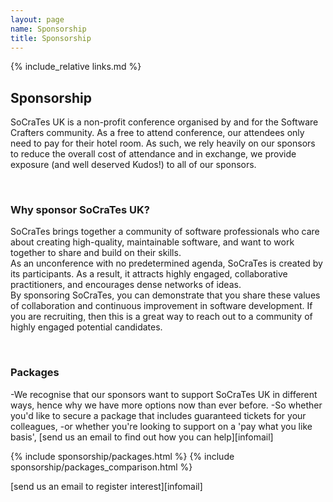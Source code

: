 ```yaml
---
layout: page
name: Sponsorship
title: Sponsorship
---
```


{% include_relative links.md %}

## Sponsorship

SoCraTes UK is a non-profit conference organised by and for the Software Crafters community. As a free to attend conference, 
our attendees only need to pay for their hotel room. As such, we rely heavily on our sponsors to reduce 
the overall cost of attendance and in exchange, we provide exposure (and well deserved Kudos!) to all of our sponsors.

<br>

### Why sponsor SoCraTes UK?

SoCraTes brings together a community of software professionals who care about creating high-quality, maintainable software, and want to work together to share and build on their skills.  
As an unconference with no predetermined agenda, SoCraTes is created by its participants. As a result, it attracts highly engaged, collaborative practitioners, and encourages dense networks of ideas.  
By sponsoring SoCraTes, you can demonstrate that you share these values of collaboration and continuous improvement in software development. If you are recruiting, then this is a great way to reach out to a community of highly engaged potential candidates.  

<br>

### Packages

-We recognise that our sponsors want to support SoCraTes UK in different ways, hence why we have more options now than ever before.
-So whether you'd like to secure a package that includes guaranteed tickets for your colleagues,
-or whether you're looking to support on a 'pay what you like basis', [send us an email to find out how you can help][infomail]


{% include sponsorship/packages.html %}
{% include sponsorship/packages_comparison.html %}

[send us an email to register interest][infomail]
